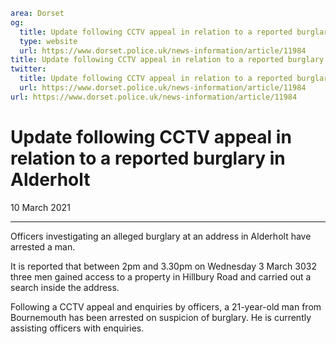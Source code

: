 ```yaml
area: Dorset
og:
  title: Update following CCTV appeal in relation to a reported burglary in Alderholt
  type: website
  url: https://www.dorset.police.uk/news-information/article/11984
title: Update following CCTV appeal in relation to a reported burglary in Alderholt |
twitter:
  title: Update following CCTV appeal in relation to a reported burglary in Alderholt
  url: https://www.dorset.police.uk/news-information/article/11984
url: https://www.dorset.police.uk/news-information/article/11984
```

# Update following CCTV appeal in relation to a reported burglary in Alderholt

10 March 2021

* * *

Officers investigating an alleged burglary at an address in Alderholt have arrested a man.

It is reported that between 2pm and 3.30pm on Wednesday 3 March 3032 three men gained access to a property in Hillbury Road and carried out a search inside the address.

Following a CCTV appeal and enquiries by officers, a 21-year-old man from Bournemouth has been arrested on suspicion of burglary. He is currently assisting officers with enquiries.
